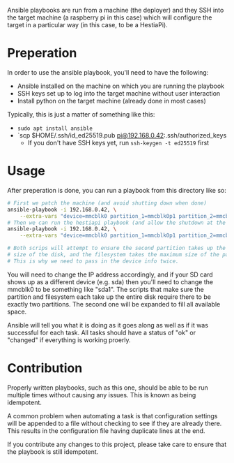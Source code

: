 Ansible playbooks are run from a machine (the deployer) and they SSH into
the target machine (a raspberry pi in this case) which will configure the
target in a particular way (in this case, to be a HestiaPi).

# Preperation
In order to use the ansible playbook, you'll need to have the following:

- Ansible installed on the machine on which you are running the playbook
- SSH keys set up to log into the target machine without user interaction
- Install python on the target machine (already done in most cases)

Typically, this is just a matter of something like this:

- `sudo apt install ansible`
- `scp $HOME/.ssh/id_ed25519.pub pi@192.168.0.42:.ssh/authorized_keys
  - If you don't have SSH keys yet, run `ssh-keygen -t ed25519` first

# Usage
After preperation is done, you can run a playbook from this directory like so:

```sh
# First we patch the machine (and avoid shutting down when done)
ansible-playbook -i 192.168.0.42, \
    --extra-vars "device=mmcblk0 partition_1=mmcblk0p1 partition_2=mmcblk0p2 shutdown=false" upgrade.yml
# Then we can run the hestiapi playbook (and allow the shutdown at the end to happen)
ansible-playbook -i 192.168.0.42, \
    --extra-vars "device=mmcblk0 partition_1=mmcblk0p1 partition_2=mmcblk0p2" hestiapi.yml

# Both scrips will attempt to ensure the second partition takes up the maximum
# size of the disk, and the filesystem takes the maximum size of the partition
# This is why we need to pass in the device info twice.
```

You will need to change the IP address accordingly, and if your SD card shows up
as a different device (e.g. sda) then you'll need to change the mmcblk0 to be
something like "sda1". The scripts that make sure the partition and filesystem
each take up the entire disk require there to be exactly two partitions. The
second one will be expanded to fill all available space.

Ansible will tell you what it is doing as it goes along as well as if it was
successful for each task. All tasks should have a status of "ok" or "changed"
if everything is working proerly.

# Contribution
Properly written playbooks, such as this one, should be able to be run multiple
times without causing any issues. This is known as being idempotent.

A common problem when automating a task is that configuration settings will be
appended to a file without checking to see if they are already there. This
results in the configuration file having duplicate lines at the end.

If you contribute any changes to this project, please take care to ensure that
the playbook is still idempotent.
